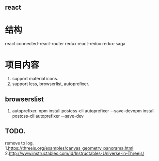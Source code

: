 ## react


# 结构
react connected-react-router redux react-redux redux-saga

# 项目内容
1. support material icons. 
2. support less, browserlist, autoprefixer.


## browserslist
1. autoprefixer. 
npm install postcss-cli autoprefixer --save-devnpm install postcss-cli autoprefixer --save-dev




## TODO.
remove to log.
1.https://threejs.org/examples/canvas_geometry_panorama.html
2.http://www.instructables.com/id/Instructables-Universe-in-Threejs/